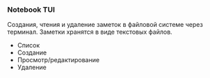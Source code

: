 ### Notebook TUI


Создания, чтения и удаление заметок в файловой системе через терминал. Заметки хранятся в виде текстовых файлов.  

* Список
* Создание
* Просмотр/редактирование
* Удаление